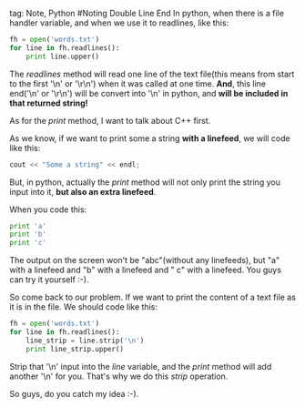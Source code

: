 tag: Note, Python
#Noting Double Line End
In python, when there is a file handler variable, and when we use it to readlines, like this:
```python
fh = open('words.txt')
for line in fh.readlines():
    print line.upper()
```
The *readlines* method will read one line of the text file(this means from start to the first '\n' or '\r\n') when it was called at one time. **And**, this line end('\n' or '\r\n') will be convert into '\n' in python, and **will
be included in that returned string!**

As for the *print* method, I want to talk about C++ first.

As we know, if we want to print some a string **with a linefeed**, we will code like this:
```c
cout << "Some a string" << endl;
```
But, in python, actually the *print* method will not only print the string you input into it, **but also an extra linefeed**.

When you code this:
```python
print 'a'
print 'b'
print 'c'
```
The output on the screen won't be "abc"(without any linefeeds), but "a" with a linefeed and "b" with a linefeed and " c" with a linefeed.
You guys can try it yourself :-).

So come back to our problem. If we want to print the content of a text file as it is in the file. We should code like this:

```python
fh = open('words.txt')
for line in fh.readlines():
    line_strip = line.strip('\n')
    print line_strip.upper()
```

Strip that '\n' input into the *line* variable, and the *print* method will add another '\n' for you. That's why we do this *strip* operation.

So guys, do you catch my idea :-).
